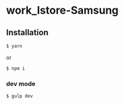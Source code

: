 # work_Istore-Samsung
## Installation
```sh
$ yarn
```
or
```sh
$ npm i
```

### dev mode
```sh
$ gulp dev
```
